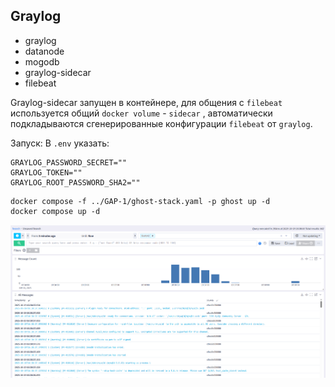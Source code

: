 ## Graylog

- graylog
- datanode
- mogodb
- graylog-sidecar
- filebeat

Graylog-sidecar запущен в контейнере, для общения с `filebeat` используется общий `docker volume` - `sidecar` , автоматически подкладываются сгенерированные конфигурации `filebeat` от `graylog`.

Запуск:
В `.env` указать:
```
GRAYLOG_PASSWORD_SECRET=""
GRAYLOG_TOKEN=""
GRAYLOG_ROOT_PASSWORD_SHA2=""
```

```shell
docker compose -f ../GAP-1/ghost-stack.yaml -p ghost up -d
docker compose up -d
```

![graylog](./img/graylog.png)
